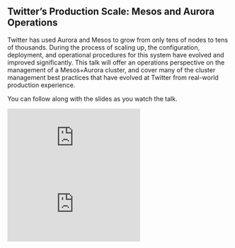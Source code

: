 <!--
{
"name" : "mesos-and-aurora",
"version" : "0.0.1",
"title" : "Twitter’s Production Scale: Mesos and Aurora Operations",
"freshnessDate" : 2015-11-01,
"homepage" : "https://dev.twitter.com/flight/2015",
"canonicalSource" : "https://dev.twitter.com/flight/2015",
"author" : "Joe Smith",
"license" : "All Rights Reserved"
}
-->


<!-- @section -->

## Twitter’s Production Scale: Mesos and Aurora Operations

Twitter has used Aurora and Mesos to grow from only tens of nodes to tens of thousands. During the process of scaling up, the configuration, deployment, and operational procedures for this system have evolved and improved significantly. This talk will offer an operations perspective on the management of a Mesos+Aurora cluster, and cover many of the cluster management best practices that have evolved at Twitter from real-world production experience.

You can follow along with the slides as you watch the talk.

<iframe src="https://www.youtube.com/watch?v=ST2l0ogYp_Y" frameborder="0" allowfullscreen></iframe>

<iframe src="https://g.twimg.com/dev/flight/2015/keynotes/Flight2015-Smith_Joe-Twitters_ProductionScale.pdf" frameborder="0" allowfullscreen></iframe>
